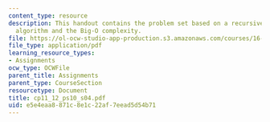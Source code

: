 ```yaml
---
content_type: resource
description: This handout contains the problem set based on a recursive binary search
  algorithm and the Big-O complexity.
file: https://ol-ocw-studio-app-production.s3.amazonaws.com/courses/16-01-unified-engineering-i-ii-iii-iv-fall-2005-spring-2006/e5e4eaa8871c8e1c22af7eead5d54b71_cp11_12_ps10_s04.pdf
file_type: application/pdf
learning_resource_types:
- Assignments
ocw_type: OCWFile
parent_title: Assignments
parent_type: CourseSection
resourcetype: Document
title: cp11_12_ps10_s04.pdf
uid: e5e4eaa8-871c-8e1c-22af-7eead5d54b71
---
```

